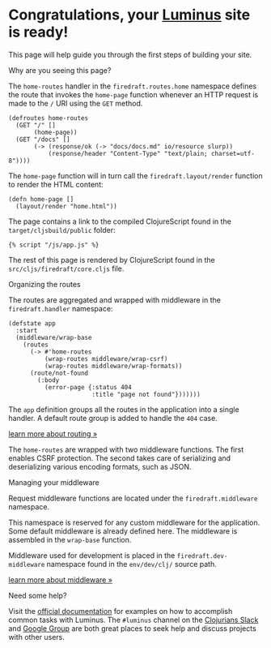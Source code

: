 <h1 class="title">Congratulations, your <a class="alert-link" href="http://luminusweb.net">Luminus</a> site is ready!</h1>

This page will help guide you through the first steps of building your site.

<p class="title is-5">Why are you seeing this page?</p>

The `home-routes` handler in the `firedraft.routes.home` namespace
defines the route that invokes the `home-page` function whenever an HTTP
request is made to the `/` URI using the `GET` method.

```
(defroutes home-routes
  (GET "/" []
       (home-page))
  (GET "/docs" []
       (-> (response/ok (-> "docs/docs.md" io/resource slurp))
           (response/header "Content-Type" "text/plain; charset=utf-8"))))
```

The `home-page` function will in turn call the `firedraft.layout/render` function
to render the HTML content:

```
(defn home-page []
  (layout/render "home.html"))
```

The page contains a link to the compiled ClojureScript found in the `target/cljsbuild/public` folder:

```
{% script "/js/app.js" %}
```

The rest of this page is rendered by ClojureScript found in the `src/cljs/firedraft/core.cljs` file.



<p class="title is-5">Organizing the routes</p>

The routes are aggregated and wrapped with middleware in the `firedraft.handler` namespace:

```
(defstate app
  :start
  (middleware/wrap-base
    (routes
      (-> #'home-routes
          (wrap-routes middleware/wrap-csrf)
          (wrap-routes middleware/wrap-formats))
      (route/not-found
        (:body
          (error-page {:status 404
                       :title "page not found"}))))))
```

The `app` definition groups all the routes in the application into a single handler.
A default route group is added to handle the `404` case.

<a class="level-item button" href="http://www.luminusweb.net/docs/routes.md">learn more about routing »</a>

The `home-routes` are wrapped with two middleware functions. The first enables CSRF protection.
The second takes care of serializing and deserializing various encoding formats, such as JSON.

<p class="title is-5">Managing your middleware</p>

Request middleware functions are located under the `firedraft.middleware` namespace.

This namespace is reserved for any custom middleware for the application. Some default middleware is
already defined here. The middleware is assembled in the `wrap-base` function.

Middleware used for development is placed in the `firedraft.dev-middleware` namespace found in
the `env/dev/clj/` source path.

<a class="level-item button" href="http://www.luminusweb.net/docs/middleware.md">learn more about middleware »</a>




<p class="title is-5">Need some help?</p>

Visit the [official documentation](http://www.luminusweb.net/docs) for examples
on how to accomplish common tasks with Luminus. The `#luminus` channel on the [Clojurians Slack](http://clojurians.net/) and [Google Group](https://groups.google.com/forum/#!forum/luminusweb) are both great places to seek help and discuss projects with other users.
